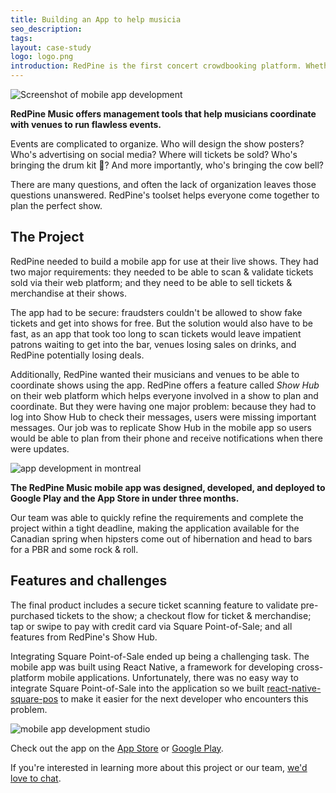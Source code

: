 ```yaml
---
title: Building an App to help musicia
seo_description: 
tags:
layout: case-study
logo: logo.png
introduction: RedPine is the first concert crowdbooking platform. Whether you're an artist looking to crowdfund a show, venue looking to boost business or a fan looking to attend unique concerts, we got you!
---
```


![Screenshot of mobile app development](screenshot1.png)

__RedPine Music offers management tools that help musicians coordinate with venues to run flawless events.__

Events are complicated to organize. Who will design the show posters? Who's advertising on social media? Where will tickets be sold? Who's bringing the drum kit 🥁? And more importantly, who's bringing the cow bell?

There are many questions, and often the lack of organization leaves those questions unanswered. RedPine's toolset helps everyone come together to plan the perfect show.

## The Project

RedPine needed to build a mobile app for use at their live shows. They had two major requirements: they needed to be able to scan & validate tickets sold via their web platform; and they need to be able to sell tickets & merchandise at their shows. 

The app had to be secure: fraudsters couldn't be allowed to show fake tickets and get into shows for free.  But the solution would also have to be fast, as an app that took too long to scan tickets would leave impatient patrons waiting to get into the bar, venues losing sales on drinks, and RedPine potentially losing deals.

Additionally, RedPine wanted their musicians and venues to be able to coordinate shows using the app.  RedPine offers a feature called _Show Hub_ on their web platform which helps everyone involved in a show to plan and coordinate. But they were having one major problem: because they had to log into Show Hub to check their messages, users were missing important messages. Our job was to replicate Show Hub in the mobile app so users would be able to plan from their phone and receive notifications when there were updates.



![app development in montreal](screenshot2.png)


__The RedPine Music mobile app was designed, developed, and deployed to Google Play and the App Store in under three months.__

Our team was able to quickly refine the requirements and complete the project within a tight deadline, making the application available for the Canadian spring when hipsters come out of hibernation and head to bars for a PBR and some rock & roll.

## Features and challenges

The final product includes a secure ticket scanning feature to validate pre-purchased tickets to the show; a checkout flow for ticket & merchandise; tap or swipe to pay with credit card via Square Point-of-Sale; and all features from RedPine's Show Hub.

Integrating Square Point-of-Sale ended up being a challenging task. The mobile app was built using React Native, a framework for developing cross-platform mobile applications.  Unfortunately, there was no easy way to integrate Square Point-of-Sale into the application so we built [react-native-square-pos](/react-native-square-pos/) to make it easier for the next developer who encounters this problem.

![mobile app development studio](screenshot3.png)

Check out the app on the [App Store](https://itunes.apple.com/us/app/redpine/id1458779748?mt=8) or [Google Play](https://play.google.com/store/apps/details?id=com.redpinemusic.mobile&rdid=com.redpinemusic.mobile).

If you're interested in learning more about this project or our team, [we'd love to chat](/#get-in-touch).